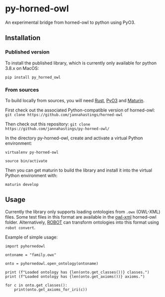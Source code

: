 # py-horned-owl
An experimental bridge from horned-owl to python using PyO3. 


## Installation

### Published version 
To install the published library, which is currently only available for python 3.8.x on MacOS: 

`pip install py_horned_owl`

### From sources
To build locally from sources, you will need [Rust](https://www.rust-lang.org/tools/install), [PyO3](https://github.com/PyO3/pyo3) and [Maturin](https://github.com/PyO3/maturin). 

First check out the associated Python-compatible version of horned-owl: 
`git clone https://github.com/jannahastings/horned-owl`

Then check out this repository: 
`git clone https://github.com/jannahastings/py-horned-owl/`

In the directory py-horned-owl, create and activate a virtual Python environment: 

`virtualenv py-horned-owl`

`source bin/activate`

Then you can get maturin to build the library and install it into the virtual Python environment with: 

`maturin develop`


## Usage

Currently the library only supports loading ontologies from `.owx` (OWL-XML) files. Some test files in this format are available in the [owl-xml](https://github.com/jannahastings/horned-owl/tree/main/src/ont/owl-xml) horned-owl folder. Alternatively, [ROBOT](http://robot.obolibrary.org/) can transform ontologies into this format using `robot convert`. 

Example of simple usage:

```
import pyhornedowl

ontoname = "family.owx"

onto = pyhornedowl.open_ontology(ontoname)

print (f"Loaded ontology has {len(onto.get_classes())} classes.")
print (f"Loaded ontology has {len(onto.get_axioms())} axioms.")

for c in onto.get_classes():
    print(onto.get_axioms_for_iri(c))


```







